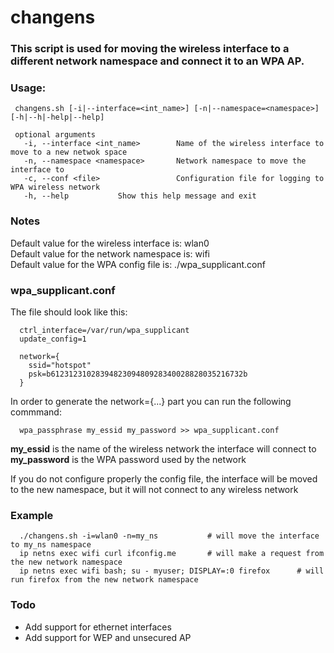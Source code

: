 # changens

 ### This script is used for moving the wireless interface to a different network namespace and connect it to an WPA AP.


 ### Usage: 
 
     changens.sh [-i|--interface=<int_name>] [-n|--namespace=<namespace>] [-h|--h|-help|--help]
 
     optional arguments
       -i, --interface <int_name>        Name of the wireless interface to move to a new netwok space
       -n, --namespace <namespace>       Network namespace to move the interface to
       -c, --conf <file>                 Configuration file for logging to WPA wireless network
       -h, --help           Show this help message and exit
 
 ### Notes
 
Default value for the wireless interface is: wlan0   
Default value for the network namespace is: wifi  
Default value for the WPA config file is: ./wpa_supplicant.conf  

### wpa_supplicant.conf 
The file should look like this:

      ctrl_interface=/var/run/wpa_supplicant
      update_config=1

      network={
	    ssid="hotspot"
	    psk=b6123123102839482309480928340028828035216732b
      }
    
In order to generate the network={...} part you can run the following commmand:
      
      wpa_passphrase my_essid my_password >> wpa_supplicant.conf
      
   __my_essid__ is the name of the wireless network the interface will connect to  
   __my_password__ is the WPA password used by the network  

If you do not configure properly the config file, the interface will be moved to the new namespace, but it will not connect to any wireless network

### Example 

      ./changens.sh -i=wlan0 -n=my_ns           # will move the interface to my_ns namespace 
      ip netns exec wifi curl ifconfig.me       # will make a request from the new network namespace       
      ip netns exec wifi bash; su - myuser; DISPLAY=:0 firefox      # will run firefox from the new network namespace 

### Todo

- Add support for ethernet interfaces
- Add support for WEP and unsecured AP

